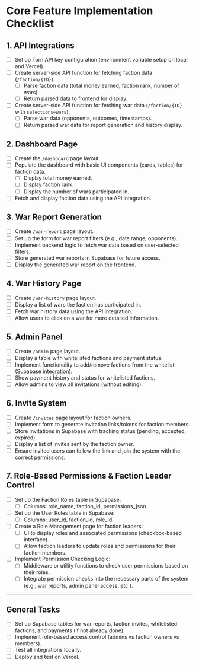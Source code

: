 # Core Feature Implementation Checklist

## 1. API Integrations

- [ ] Set up Torn API key configuration (environment variable setup on local and Vercel).
- [ ] Create server-side API function for fetching faction data (`/faction/{ID}`).
  - [ ] Parse faction data (total money earned, faction rank, number of wars).
  - [ ] Return parsed data to frontend for display.
- [ ] Create server-side API function for fetching war data (`/faction/{ID}` with `selections=wars`).
  - [ ] Parse war data (opponents, outcomes, timestamps).
  - [ ] Return parsed war data for report generation and history display.

## 2. Dashboard Page

- [ ] Create the `/dashboard` page layout.
- [ ] Populate the dashboard with basic UI components (cards, tables) for faction data.
  - [ ] Display total money earned.
  - [ ] Display faction rank.
  - [ ] Display the number of wars participated in.
- [ ] Fetch and display faction data using the API integration.

## 3. War Report Generation

- [ ] Create `/war-report` page layout.
- [ ] Set up the form for war report filters (e.g., date range, opponents).
- [ ] Implement backend logic to fetch war data based on user-selected filters.
- [ ] Store generated war reports in Supabase for future access.
- [ ] Display the generated war report on the frontend.

## 4. War History Page

- [ ] Create `/war-history` page layout.
- [ ] Display a list of wars the faction has participated in.
- [ ] Fetch war history data using the API integration.
- [ ] Allow users to click on a war for more detailed information.

## 5. Admin Panel

- [ ] Create `/admin` page layout.
- [ ] Display a table with whitelisted factions and payment status.
- [ ] Implement functionality to add/remove factions from the whitelist (Supabase integration).
- [ ] Show payment history and status for whitelisted factions.
- [ ] Allow admins to view all invitations (without editing).

## 6. Invite System

- [ ] Create `/invites` page layout for faction owners.
- [ ] Implement form to generate invitation links/tokens for faction members.
- [ ] Store invitations in Supabase with tracking status (pending, accepted, expired).
- [ ] Display a list of invites sent by the faction owner.
- [ ] Ensure invited users can follow the link and join the system with the correct permissions.

## 7. Role-Based Permissions & Faction Leader Control

- [ ] Set up the Faction Roles table in Supabase:
  - [ ] Columns: role_name, faction_id, permissions_json.
- [ ] Set up the User Roles table in Supabase:
  - [ ] Columns: user_id, faction_id, role_id.
- [ ] Create a Role Management page for faction leaders:
  - [ ] UI to display roles and associated permissions (checkbox-based interface).
  - [ ] Allow faction leaders to update roles and permissions for their faction members.
- [ ] Implement Permission Checking Logic:
  - [ ] Middleware or utility functions to check user permissions based on their roles.
  - [ ] Integrate permission checks into the necessary parts of the system (e.g., war reports, admin panel access, etc.).

---

## General Tasks

- [ ] Set up Supabase tables for war reports, faction invites, whitelisted factions, and payments (if not already done).
- [ ] Implement role-based access control (admins vs faction owners vs members).
- [ ] Test all integrations locally.
- [ ] Deploy and test on Vercel.
